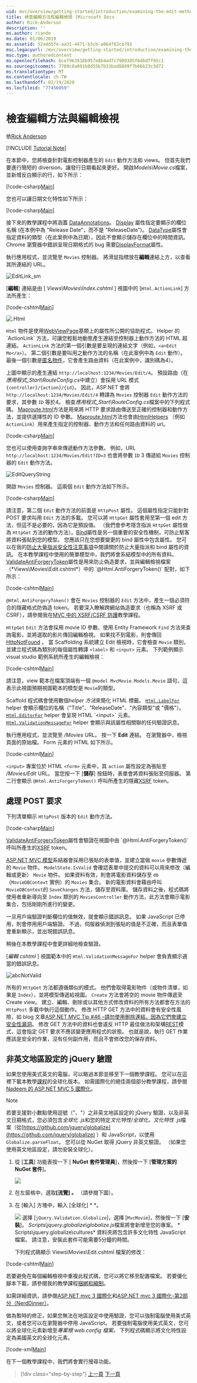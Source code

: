 ```yaml
---
uid: mvc/overview/getting-started/introduction/examining-the-edit-methods-and-edit-view
title: 檢查編輯方法和編輯檢視 |Microsoft Docs
author: Rick-Anderson
description: ''
ms.author: riande
ms.date: 01/06/2019
ms.assetid: 52a4d5fe-aa31-4471-b3cb-a064f82cb791
msc.legacyurl: /mvc/overview/getting-started/introduction/examining-the-edit-methods-and-edit-view
msc.type: authoredcontent
ms.openlocfilehash: 6cef963910b957e8b4ad7c7909385f6dbdff95c1
ms.sourcegitcommit: 7709c0a091b8d55b7b33bad8849f7b66b23c3d72
ms.translationtype: MT
ms.contentlocale: zh-TW
ms.lasthandoff: 02/19/2020
ms.locfileid: "77456059"
---
```

# <a name="examining-the-edit-methods-and-edit-view"></a>檢查編輯方法與編輯檢視

依[Rick Anderson](https://twitter.com/RickAndMSFT)

[!INCLUDE [Tutorial Note](index.md)]

在本節中，您將檢查針對電影控制器產生的 `Edit` 動作方法和 views。 但首先我們要進行簡短的 diversion，讓發行日期看起來更好。 開啟*Models\Movie.cs*檔案，並新增反白顯示的行，如下所示：

[!code-csharp[Main](examining-the-edit-methods-and-edit-view/samples/sample1.cs?highlight=2,12-14)]

您也可以讓日期文化特性如下所示：

[!code-csharp[Main](examining-the-edit-methods-and-edit-view/samples/sample2.cs?highlight=3)]

接下來的教學課程中將涵蓋 [DataAnnotations](https://msdn.microsoft.com/library/system.componentmodel.dataannotations.aspx)。 [Display](https://msdn.microsoft.com/library/system.componentmodel.dataannotations.displayattribute.aspx) 屬性指定要顯示的欄位名稱 (在本例中為 "Release Date"，而不是 "ReleaseDate")。 [DataType](https://msdn.microsoft.com/library/system.componentmodel.dataannotations.datatypeattribute.aspx)屬性會指定資料的類型（在此案例中為日期），因此不會顯示儲存在欄位中的時間資訊。 Chrome 瀏覽器中錯誤呈現日期格式的 bug 需要[DisplayFormat](https://msdn.microsoft.com/library/system.componentmodel.dataannotations.displayformatattribute.aspx)屬性。

執行應用程式，並流覽至 `Movies` 控制器。 將滑鼠指標放在**編輯**連結上方，以查看其所連結的 URL。

![EditLink_sm](examining-the-edit-methods-and-edit-view/_static/image1.png)

[**編輯**] 連結是由 [ *Views\Movies\Index.cshtml* ] 視圖中的 [`Html.ActionLink`] 方法所產生：

[!code-cshtml[Main](examining-the-edit-methods-and-edit-view/samples/sample3.cshtml)]

![.Html](examining-the-edit-methods-and-edit-view/_static/image2.png)

`Html` 物件是使用[WebViewPage](https://msdn.microsoft.com/library/gg402107(VS.98).aspx)基類上的屬性所公開的協助程式。 Helper 的 `ActionLink` 方法，可讓您輕鬆地動態產生連結至控制器上動作方法的 HTML 超連結。 `ActionLink` 方法的第一個引數是要呈現的連結文字（例如，`<a>Edit Me</a>`）。 第二個引數是要叫用之動作方法的名稱（在此案例中為 `Edit` 動作）。 最後一個引數是[匿名物件](https://weblogs.asp.net/scottgu/archive/2007/05/15/new-orcas-language-feature-anonymous-types.aspx)，它會產生路由資料（在此案例中，識別碼為4）。

上圖中顯示的產生連結 `http://localhost:1234/Movies/Edit/4`。 預設路由（在*應用程式\_Start\RouteConfig.cs*中建立）會採用 URL 模式 `{controller}/{action}/{id}`。 因此，ASP.NET 會將 `http://localhost:1234/Movies/Edit/4` 轉譯為 `Movies` 控制器 `Edit` 動作方法的要求，其參數 `ID` 等於4。 檢查*應用程式\_Start\RouteConfig.cs*檔案中的下列程式碼。 [Maproute.html](../../older-versions-1/controllers-and-routing/asp-net-mvc-routing-overview-cs.md)方法是用來將 HTTP 要求路由傳送至正確的控制器和動作方法，並提供選擇性的 ID 參數。 [Maproute.html](../../older-versions-1/controllers-and-routing/asp-net-mvc-routing-overview-cs.md)方法也會由[HtmlHelpers](https://msdn.microsoft.com/library/system.web.mvc.htmlhelper(v=vs.108).aspx) （例如 `ActionLink`）用來產生指定的控制器、動作方法和任何路由資料的 url。

[!code-csharp[Main](examining-the-edit-methods-and-edit-view/samples/sample4.cs?highlight=7)]

您也可以使用查詢字串來傳遞動作方法參數。 例如，URL `http://localhost:1234/Movies/Edit?ID=3` 也會將參數 `ID` 3 傳遞給 `Movies` 控制器的 `Edit` 動作方法。

![EditQueryString](examining-the-edit-methods-and-edit-view/_static/image3.png)

開啟 `Movies` 控制器。 這兩個 `Edit` 動作方法如下所示。

[!code-csharp[Main](examining-the-edit-methods-and-edit-view/samples/sample5.cs?highlight=19-21)]

請注意，第二個 `Edit` 動作方法的前面是 `HttpPost` 屬性。 這個屬性指定只能針對 POST 要求叫用 `Edit` 方法的多載。 您可以將 `HttpGet` 屬性套用至第一個 edit 方法，但這不是必要的，因為它是預設值。 （我們會參考隱含指派 `HttpGet` 屬性做為 `HttpGet` 方法的動作方法）。[Bind](https://msdn.microsoft.com/library/system.web.mvc.bindattribute(v=vs.108).aspx)屬性是另一個重要的安全性機制，可防止駭客將資料張貼到您的模型。 您應該只在您想要變更的 bind 屬性中包含屬性。 您可以在我的[防止大量指派安全性注意事項](https://go.microsoft.com/fwlink/?LinkId=317598)中閱讀關於防止大量指派和 bind 屬性的資訊。 在本教學課程中使用的簡單模型中，我們將會系結模型中的所有資料。 [ValidateAntiForgeryToken](https://msdn.microsoft.com/library/system.web.mvc.validateantiforgerytokenattribute(v=vs.108).aspx)屬性是用來防止偽造要求，並與編輯檢視檔案（*Views\Movies\Edit.cshtml*）中的 `@Html.AntiForgeryToken()` 配對，如下所示：

[!code-cshtml[Main](examining-the-edit-methods-and-edit-view/samples/sample6.cshtml?highlight=9)]

`@Html.AntiForgeryToken()` 會在 `Movies` 控制器的 `Edit` 方法中，產生一個必須符合的隱藏格式防偽造 token。 若要深入瞭解跨網站偽造要求（也稱為 XSRF 或 CSRF），請參閱我在[MVC 中的 XSRF/CSRF 防護](../../security/xsrfcsrf-prevention-in-aspnet-mvc-and-web-pages.md)教學課程。

`HttpGet` `Edit` 方法會採用 movie ID 參數、使用 Entity Framework `Find` 方法來查詢電影，並將選取的影片傳回編輯檢視。 如果找不到電影，則會傳回[HttpNotFound](https://msdn.microsoft.com/library/gg453938(VS.98).aspx) 。 當 Scaffolding 系統建立 Edit 檢視時，它會檢查 `Movie` 類別，並建立程式碼為類別的每個屬性轉譯 `<label>` 和 `<input>` 元素。 下列範例顯示 visual studio 範例系統所產生的編輯檢視：

[!code-cshtml[Main](examining-the-edit-methods-and-edit-view/samples/sample7.cshtml)]

請注意，view 範本在檔案頂端有一個 `@model MvcMovie.Models.Movie` 語句，這表示此視圖預期視圖範本的模型是 `Movie`的類型。

Scaffold 程式碼會使用數個*helper 方法*來簡化 HTML 標籤。 [`Html.LabelFor`](https://msdn.microsoft.com/library/gg401864(VS.98).aspx) helper 會顯示欄位的名稱（&quot;Title&quot;、&quot;ReleaseDate&quot;、&quot;內容類型&quot;或 &quot;價格&quot;）。 [`Html.EditorFor`](https://msdn.microsoft.com/library/system.web.mvc.html.editorextensions.editorfor(VS.98).aspx) helper 會呈現 HTML `<input>` 元素。 [`Html.ValidationMessageFor`](https://msdn.microsoft.com/library/system.web.mvc.html.validationextensions.validationmessagefor(VS.98).aspx) helper 會顯示與該屬性相關聯的任何驗證訊息。

執行應用程式，並流覽至 */Movies* URL。 按一下 **Edit** 連結。 在瀏覽器中，檢視頁面的原始檔。 Form 元素的 HTML 如下所示。

[!code-cshtml[Main](examining-the-edit-methods-and-edit-view/samples/sample8.cshtml?highlight=1-2)]

`<input>` 專案位於 HTML `<form>` 元素中，其 `action` 屬性設定為張貼至 */Movies/Edit* URL。 當您按一下 [**儲存**] 按鈕時，表單會將資料張貼至伺服器。 第二行會顯示 `@Html.AntiForgeryToken()` 呼叫所產生的隱藏[XSRF](../../security/xsrfcsrf-prevention-in-aspnet-mvc-and-web-pages.md) token。

## <a name="processing-the-post-request"></a>處理 POST 要求

下列清單顯示 `HttpPost` 版本的 `Edit` 動作方法。

[!code-csharp[Main](examining-the-edit-methods-and-edit-view/samples/sample9.cs)]

[ValidateAntiForgeryToken](https://msdn.microsoft.com/library/system.web.mvc.validateantiforgerytokenattribute(v=vs.108).aspx)屬性會驗證在視圖中由 `@Html.AntiForgeryToken()` 呼叫所產生的[XSRF](../../security/xsrfcsrf-prevention-in-aspnet-mvc-and-web-pages.md) token。

[ASP.NET MVC 模型](https://msdn.microsoft.com/library/dd410405.aspx)系結器會採用已張貼的表單值，並建立當做 `movie` 參數傳遞的 `Movie` 物件。 `ModelState.IsValid` 會確認表單中提交的資料可以用來修改（編輯或更新） `Movie` 物件。 如果資料有效，則會將電影資料儲存至 `db`（`MovieDBContext` 實例）的 `Movies` 集合。 新的電影資料會藉由呼叫 `MovieDBContext`的 `SaveChanges` 方法，儲存至資料庫。 儲存資料之後，程式碼將使用者重新導向至 `Index` 類別的 `MoviesController` 動作方法，此方法會顯示電影集合，包括剛剛所進行的變更。

一旦用戶端驗證判斷欄位的值無效，就會顯示錯誤訊息。 如果 JavaScript 已停用，則會停用用戶端驗證。 不過，伺服器偵測到張貼的值是不正確，而且表單值會重新顯示，並出現錯誤訊息。

稍後在本教學課程中會更詳細地檢查驗證。

[*編輯 cshtml* ] 視圖範本中的 `Html.ValidationMessageFor` helper 會負責顯示適當的錯誤訊息。

![abcNotValid](examining-the-edit-methods-and-edit-view/_static/image4.png)

所有的 `HttpGet` 方法都遵循類似的模式。 他們會取得電影物件（或物件清單，如果是 `Index`），並將模型傳遞給視圖。 `Create` 方法會將空的 movie 物件傳遞至 Create view。 建立、編輯、刪除或以其他方式修改資料的所有方法都會在方法的 `HttpPost` 多載中執行這個動作。 修改 HTTP GET 方法中的資料會有安全性風險，如 blog 文章[ASP.NET MVC Tip #46 –請勿使用刪除連結，因為它們會建立安全性漏洞](http://stephenwalther.com/blog/archive/2009/01/21/asp.net-mvc-tip-46-ndash-donrsquot-use-delete-links-because.aspx)。 修改 GET 方法中的資料也會違反 HTTP 最佳做法和架構[REST](http://en.wikipedia.org/wiki/Representational_State_Transfer)模式，這會指定 GET 要求不應該變更應用程式的狀態。 也就是說，執行 GET 作業應該是安全的作業，沒有任何副作用，而且不會修改您的保存資料。

## <a name="jquery-validation-for-non-english-locales"></a>非英文地區設定的 jQuery 驗證

如果您使用美式英文的電腦，可以略過本節並移至下一個教學課程。 您可以在這裡下載本教學[課程](https://archive.msdn.microsoft.com/Project/Download/FileDownload.aspx?ProjectName=aspnetmvcsamples&amp;DownloadId=16475)的全球化版本。 如需國際化的絕佳兩個部分教學課程，請參閱[Nadeem 的 ASP.NET MVC 5 國際化](http://afana.me/post/aspnet-mvc-internationalization.aspx)。

> [!NOTE]
> 若要支援對小數點使用逗號（&quot;、&quot;）之非英文地區設定的 jQuery 驗證，以及非英文日期格式，您必須包含*全球化 .js*和您的特定*文化特性/全球化。文化特性 .js*檔案（從[https://github.com/jquery/globalize](https://github.com/jquery/globalize) ）和 JavaScript，以使用 `Globalize.parseFloat`。 您可以從 NuGet 取得 jQuery 非英文驗證。 （如果您使用英文地區設定，請勿安裝全球化）。

1. 從 [**工具**] 功能表按一下 [ **NuGet 套件管理員**]，然後按一下 [**管理方案的 NuGet 套件**]。

    ![](examining-the-edit-methods-and-edit-view/_static/image5.png)
2. 在左窗格中，選取<strong>[流覽] *。</strong>* （請參閱下圖）。
3. 在 [輸入] 方塊中，輸入 [全球化] * *。

    ![](examining-the-edit-methods-and-edit-view/_static/image6.png) 選擇 [`jQuery.Validation.Globalize`]，選擇 [`MvcMovie`]，然後按一下 [**安裝**]。 *Scripts\jquery.globalize\globalize.js*檔案將會新增至您的專案。 \* Scripts\jquery.globalize\cultures\* 資料夾將包含許多文化特性 JavaScript 檔案。 請注意，安裝此套件可能需要5分鐘的時間。

   下列程式碼顯示 Views\Movies\Edit.cshtml 檔案的修改：

[!code-cshtml[Main](examining-the-edit-methods-and-edit-view/samples/sample10.cshtml)]

若要避免在每個編輯檢視中重複此程式碼，您可以將它移至配置檔案。 若要優化腳本下載，請參閱我的教學課程[捆綁和縮制](../../performance/bundling-and-minification.md)。

如需詳細資訊，請參閱[ASP.NET mvc 3 國際化](http://afana.me/post/aspnet-mvc-internationalization.aspx)和[ASP.NET mvc 3 國際化-第2部分（NerdDinner）](http://afana.me/post/aspnet-mvc-internationalization-part-2.aspx)。

做為暫時的修正，如果您無法在地區設定中使用驗證，您可以強制電腦使用美式英文，或者您可以在瀏覽器中停用 JavaScript。 若要強制電腦使用美式英文，您可以將全球化元素新增至*專案根 web.config 檔案。* 下列程式碼顯示將文化特性設定為美國英文的全球化元素。

[!code-xml[Main](examining-the-edit-methods-and-edit-view/samples/sample11.xml)]

<a id="gettingstarted"></a><a id="jQueryAjaxJSON"></a>在下一個教學課程中，我們將會實行搜尋功能。

> [!div class="step-by-step"]
> [上一頁](accessing-your-models-data-from-a-controller.md)
> [下一頁](adding-search.md)
